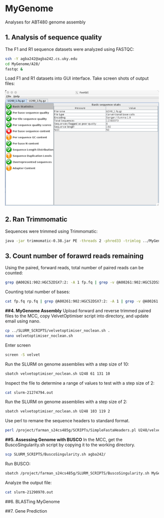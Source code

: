 # MyGenome
Analyses for ABT480 genome assembly

## 1. Analysis of sequence quality
The F1 and R1 sequence datasets were analyzed using FASTQC:
```bash
ssh -Y agba242@agba242.cs.uky.edu
cd MyGenome/A28/
fastqc &
```
Load F1 and R1 datasets into GUI interface.
Take screen shots of output files:

![/data/U248_1.fq.qz.jpg](/data/U248_1.fq.qz.jpg)

## 2. Ran Trimmomatic
Sequences were trimmed using Trimmomatic:
```bash
java -jar trimmomatic-0.38.jar PE -threads 2 -phred33 -trimlog ../MyGenome/A28/U248_1.fq.gz U248_2.fq.gz U248_1_paired.fastq U248_1_unpaired.fastq U248_2_paired.fastq U248_2_unpaired.fastq CROP:280 SLIDINGWINDOW:20:20 MINLEN:120
```

## 3. Count number of forawrd reads remaining
Using the paired, forward reads, total number of paired reads can be counted:
```bash
grep @A00261:902:HGC52DSX7:2: -A 1 fp.fq | grep -v @A00261:902:HGC52DSX7:2: | grep -v ^- | wc -l
```
Counting total number of bases:
```bash
cat fp.fq rp.fq | grep @A00261:902:HGC52DSX7:2: -A 1 | grep -v @A00261:902:HGC52DSX7:2: | grep -v ^- | grep '[AGTCN]' -o | wc -l
```

**##4. MyGenome Assembly**
Upload forward and reverse trimmed paired files to the MCC, copy VelvetOptimiser script into directory, and update email using nano.
```bash
cp ../SLURM_SCRIPTS/velvetoptimiser_noclean.sh .
nano velvetoptimiser_noclean.sh
```
Enter screen
```bash
screen -S velvet
```
Run the SLURM on genome assemblies with a step size of 10:
```bash
sbatch velvetoptimiser_noclean.sh U248 61 131 10
```
Inspect the file to determine a range of values to test with a step size of 2:
```bash
cat slurm-21274794.out
```
Run the SLURM on genome assemblies with a step size of 2:
```bash
sbatch velvetoptimiser_noclean.sh U248 103 119 2
```
Use perl to remane the sequence headers to standard format.
```bash
perl /project/farman_s24cs485g/SCRIPTs/SimpleFastaHeaders.pl U248/velvet_U248_103_119_2_noclean/U248.fasta U248
```

**##5. Assessing Genome with BUSCO**
In the MCC, get the BuscoSingularity.sh script by copying it to the working directory.
```bash
scp SLURM_SCRIPTS/BuscoSingularity.sh agba242/
```
Run BUSCO:
```bash
sbatch /project/farman_s24cs485g/SLURM_SCRIPTS/BuscoSingularity.sh MyGenome.fasta
```
Analyze the output file:
```bash
cat slurm-21290970.out
```

##6. BLASTing MyGenome

##7. Gene Prediction
